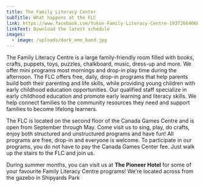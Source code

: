 ```yaml
---
title: The Family Literacy Center
subTitle: What happens at the FLC
link: https://www.facebook.com/Yukon-Family-Literacy-Centre-193726640688169/
linkText: Download the latest schedule
images:
  - image: /uploads/dark_emo_band.jpg
---
```

The Family Literacy Centre is a large family-friendly room filled with books, crafts, puppets, toys, puzzles, chalkboard, music, dress-up and more. We offer mini programs most mornings and drop-in play time during the afternoon. The FLC offers free, daily, drop-in programs that help parents build both their parenting and life skills, while providing young children with early childhood education opportunities. Our qualified staff specialize in early childhood education and promote early learning and literacy skills. We help connect families to the community resources they need and support families to become lifelong learners. 

The FLC is located on the second floor of the Canada Games Centre and is open from September through May. Come visit us to sing, play, do crafts, enjoy both structured and unstructured programs and have fun! All programs are free, drop-in and everyone is welcome. To participate in our programs, you do not have to pay the Canada Games Center fee. Just walk up the stairs to the FLC and join us. 

During summer months, you can visit us at **The Pioneer Hotel** for some of your favourite Family Literacy Centre programs! We're located across from the gazebo in Shipyards Park